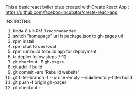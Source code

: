 This a basic react boiler plate created with Create React App : https://github.com/facebookincubator/create-react-app

INSTRCTNS:

1. Node 6 & NPM 3 recommended
2. switch "homepage" url in package.json to gh-pages url
3. npm install
4. npm start to see local
5. npm run build to build app for deployment
6. to deploy follow steps 7-12
7. git checkout -B gh-pages
8. git add -f build
9. git commit -am "Rebuild website"
10. git filter-branch -f --prune-empty --subdirectory-filter build
11. git push -f origin gh-pages
12. git checkout -

